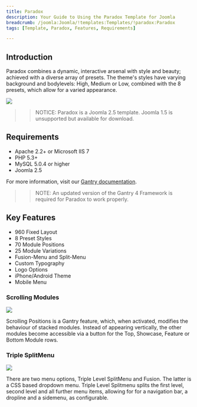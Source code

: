 ```yaml
---
title: Paradox
description: Your Guide to Using the Paradox Template for Joomla
breadcrumb: /joomla:Joomla/!templates:Templates/!paradox:Paradox
tags: [Template, Paradox, Features, Requirements]

---
```


Introduction
-----

Paradox combines a dynamic, interactive arsenal with style and beauty; achieved with a diverse array of presets. The theme's styles have varying background and bodylevels: High, Medium or Low, combined with the 8 presets, which allow for a varied appearance.

![][theme]

>> NOTICE: Paradox is a Joomla 2.5 template. Joomla 1.5 is unsupported but available for download.

Requirements
-----

* Apache 2.2+ or Microsoft IIS 7
* PHP 5.3+
* MySQL 5.0.4 or higher
* Joomla 2.5

For more information, visit our [Gantry documentation][gantry].

>> NOTE: An updated version of the Gantry 4 Framework is required for Paradox to work properly.

Key Features
-----

* 960 Fixed Layout  
* 8 Preset Styles  
* 70 Module Positions  
* 25 Module Variations  
* Fusion-Menu and Split-Menu  
* Custom Typography  
* Logo Options  
* iPhone/Android Theme  
* Mobile Menu

### Scrolling Modules

![][scrollingmodules]

Scrolling Positions is a Gantry feature, which, when activated, modifies the behaviour of stacked modules. Instead of appearing vertically, the other modules become accessible via a button for the Top, Showcase, Feature or Bottom Module rows.

### Triple SplitMenu

![][splitmenu]

There are two menu options, Triple Level SplitMenu and Fusion. The latter is a CSS based dropdown menu. Triple Level Splitmenu splits the first level, second level and all further menu items, allowing for for a navigation bar, a dropline and a sidemenu, as configurable.

[gantry]: http://www.gantry-framework.org/
[theme]: assets/paradox.jpeg
[scrollingmodules]: assets/scrollingmodules.jpg
[splitmenu]: assets/splitmenu.jpg
[fusion]: assets/fusion.jpg
